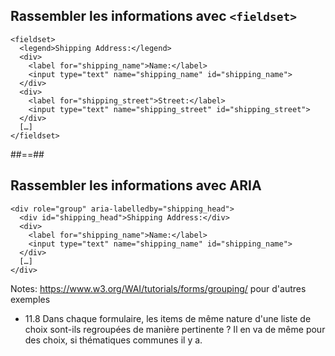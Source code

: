 <!-- .slide: class="with-code" -->

## Rassembler les informations avec `<fieldset>`

```
<fieldset>
  <legend>Shipping Address:</legend>
  <div>
    <label for="shipping_name">Name:</label>
    <input type="text" name="shipping_name" id="shipping_name">
  </div>
  <div>
    <label for="shipping_street">Street:</label>
    <input type="text" name="shipping_street" id="shipping_street">
  </div>
  […]
</fieldset>
```


##==##


<!-- .slide: class="with-code" -->

## Rassembler les informations avec ARIA

```
<div role="group" aria-labelledby="shipping_head">
  <div id="shipping_head">Shipping Address:</div>
  <div>
    <label for="shipping_name">Name:</label>
    <input type="text" name="shipping_name" id="shipping_name">
  </div>
  […]
</div>
```

Notes:
https://www.w3.org/WAI/tutorials/forms/grouping/ pour d'autres exemples
* 11.8 Dans chaque formulaire, les items de même nature d'une liste de choix sont-ils regroupées de manière pertinente ?
Il en va de même pour des choix, si thématiques communes il y a.
